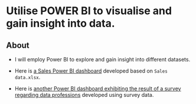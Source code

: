 # Utilise POWER BI to visualise and gain insight into data.

## About
* I will employ Power BI to explore and gain insight into different datasets. 

* Here is [a Sales Power BI dashboard](https://app.powerbi.com/view?r=eyJrIjoiMzQwNWI3Y2EtMDFiMi00NzhiLThmMmMtY2U2MGEwM2U4NDk1IiwidCI6ImNjYTc2ZTU2LWJhYzQtNDQzYS05ZWMxLWE1NGE5Njc3NDUyNSIsImMiOjEwfQ%3D%3D) developed based on `Sales data.xlsx`.

* Here is [another Power BI dashboard exhibiting the result of a survey regarding data professions](https://app.powerbi.com/view?r=eyJrIjoiYzFjMDc1ZTQtZmQxMS00N2EzLWFiYmYtNWRjYWUxNDVkOTAyIiwidCI6ImNjYTc2ZTU2LWJhYzQtNDQzYS05ZWMxLWE1NGE5Njc3NDUyNSIsImMiOjEwfQ%3D%3D) developed using survey data.

